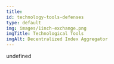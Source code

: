 ```yaml
--- 
title: 
id: technology-tools-defenses
type: default
img: images/1inch-exchange.png
imgTitle: Technological Tools
imgAlt: Decentralized Index Aggregator
---
```


undefined

